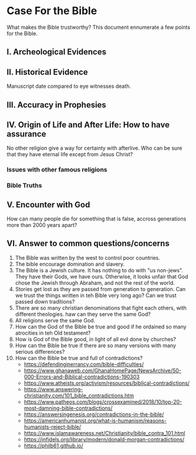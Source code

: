 # Case For the Bible

What makes the Bible trustworthy?
This document ennumerate a few points for the Bible.

## I. Archeological Evidences

## II. Historical Evidence
Manuscript date compared to eye witnesses death.

## III. Accuracy in Prophesies

## IV. Origin of Life and After Life: How to have assurance
No other religion give a way for certainty with afterlive. Who can be sure that they have eternal life except from Jesus Christ?

### Issues with other famous religions

### Bible Truths

## V. Encounter with God
How can many people die for something that is false, accross generations more than 2000 years apart?

## VI. Answer to common questions/concerns

1. The Bible was written by the west to control poor countries.
2. The bible encourage domination and slavery.
3. The Bible is a Jewish culture. It has nothing to do with "us non-jews". They have their Gods, we have ours.
     Otherwise, it looks unfair that God chose the Jewish through Abraham, and not the rest of the world.
4. Stories get lost as they are passed from generation to generation. Can we trust the things written in teh Bible very long ago?
     Can we trust passed down traditions?
5. There are so many christian denominations that fight each others, with different theologies. haw can they serve the same God?
6. All religions serve the same God.
7. How can the God of the Bible be true and good if he ordained so many atrocities in teh Old testament?
8. How is God of the Bible good, in light of all evil done by churches?
9. How can the Bible be true if there are so many versions with many serious differences?
10. How can the Bible be true and full of contradictions?
    - https://defendinginerrancy.com/bible-difficulties/
    - https://www.ghanaweb.com/GhanaHomePage/NewsArchive/50-000-Errors-and-Biblical-contradictions-190303
    - https://www.atheists.org/activism/resources/biblical-contradictions/
    - https://www.answering-christianity.com/101_bible_contradictions.htm
    - https://www.patheos.com/blogs/crossexamined/2018/10/top-20-most-damning-bible-contradictions/
    - https://answersingenesis.org/contradictions-in-the-bible/
    - https://americanhumanist.org/what-is-humanism/reasons-humanists-reject-bible/
    - https://www.islamawareness.net/Christianity/bible_contra_101.html
    - https://infidels.org/library/modern/donald-morgan-contradictions/
    - https://philb61.github.io/
